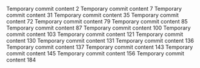Temporary commit content 2
Temporary commit content 7
Temporary commit content 31
Temporary commit content 35
Temporary commit content 72
Temporary commit content 79
Temporary commit content 85
Temporary commit content 87
Temporary commit content 100
Temporary commit content 103
Temporary commit content 121
Temporary commit content 130
Temporary commit content 131
Temporary commit content 136
Temporary commit content 137
Temporary commit content 143
Temporary commit content 145
Temporary commit content 156
Temporary commit content 184
